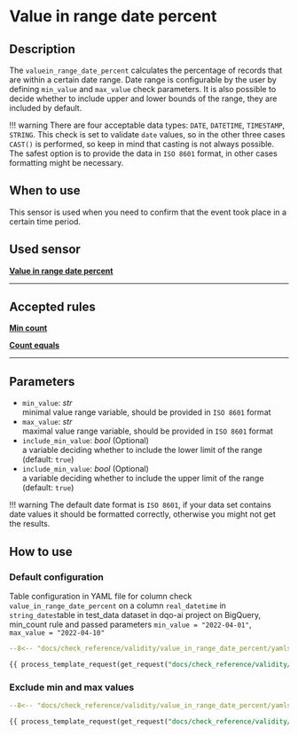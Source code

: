 # Value in range date percent

## Description
The `valuein_range_date_percent` calculates the percentage of records that are within a certain date range.
Date range is configurable by the user by defining `min_value` and `max_value` check parameters. It is also possible to
decide whether to include upper and lower bounds of the range, they are included by default.

!!! warning
    There are four acceptable data types: `DATE`, `DATETIME`, `TIMESTAMP`, `STRING`. This check is set to validate
    `date` values, so in the other three cases `CAST()` is performed, so keep in mind that casting is not always
    possible. The safest option is to provide the data in `ISO 8601` format, in other cases formatting might be
    necessary.


## When to use
This sensor is used when you need to confirm that the event took place in a certain time period.

## Used sensor

[__Value in range date percent__](../../../sensor_reference/validity/value_in_range_date_percent/value_in_range_date_percent.md)

___
## Accepted rules
[__Min count__](../../../rule_reference/comparison/min_count.md)

[__Count equals__](../../../rule_reference/comparison/count_equals.md)

___
## Parameters

- `min_value`: _str_
<br/> minimal value range variable, should be provided in `ISO 8601` format
- `max_value`: _str_
<br/> maximal value range variable, should be provided in `ISO 8601` format
- `include_min_value`: _bool_ (Optional)
<br/> a variable deciding whether to include the lower limit of the range (default: `true`)
- `include_min_value`: _bool_ (Optional)
<br/> a variable deciding whether to include the upper limit of the range (default: `true`)

!!! warning
    The default date format is `ISO 8601`, if your data set contains date values it should be formatted correctly,
    otherwise you might not get the results.

## How to use

### Default configuration

Table configuration in YAML file for column check `value_in_range_date_percent` on a column `real_datetime` in 
`string_dates`table in test_data 
dataset in dqo-ai project on BigQuery, min_count rule and passed parameters `min_value = "2022-04-01"`, `max_value
= "2022-04-10"`

```yaml hl_lines="21-34" linenums="1"
--8<-- "docs/check_reference/validity/value_in_range_date_percent/yamls/default_config_on_datetime.yml"
```

```SQL
{{ process_template_request(get_request("docs/check_reference/validity/value_in_range_date_percent/requests/default_config_on_datetime.json")) }}
```

### Exclude min and max values
```yaml hl_lines="20-35" linenums="1"
--8<-- "docs/check_reference/validity/value_in_range_date_percent/yamls/include_bounds_false.yml"
```

```SQL
{{ process_template_request(get_request("docs/check_reference/validity/value_in_range_date_percent/requests/include_bounds_false.json")) }}
```
